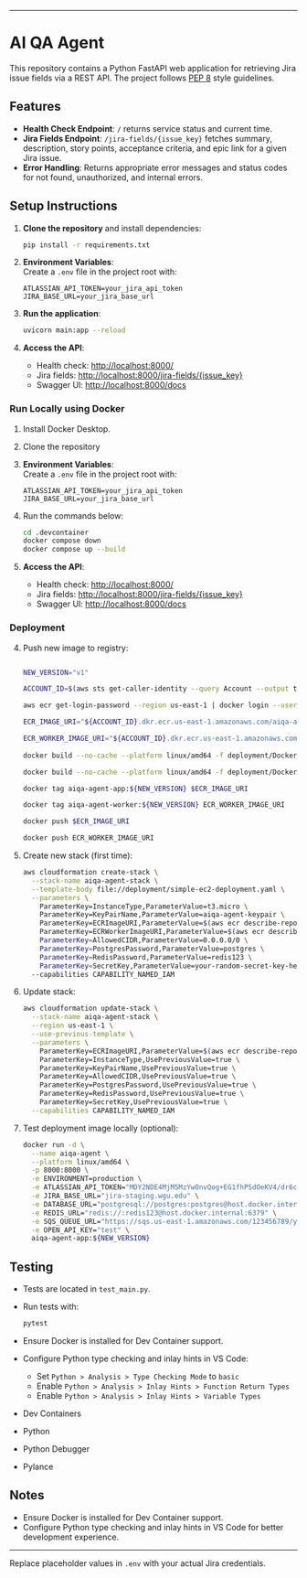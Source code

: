 
---

# AI QA Agent

This repository contains a Python FastAPI web application for retrieving Jira issue fields via a REST API. The project follows [PEP 8](https://peps.python.org/pep-0008/) style guidelines.

## Features

- **Health Check Endpoint**: `/` returns service status and current time.
- **Jira Fields Endpoint**: `/jira-fields/{issue_key}` fetches summary, description, story points, acceptance criteria, and epic link for a given Jira issue.
- **Error Handling**: Returns appropriate error messages and status codes for not found, unauthorized, and internal errors.

## Setup Instructions

1. **Clone the repository** and install dependencies:
    ```bash
    pip install -r requirements.txt
    ```

2. **Environment Variables**:  
   Create a `.env` file in the project root with:
    ```
    ATLASSIAN_API_TOKEN=your_jira_api_token
    JIRA_BASE_URL=your_jira_base_url
    ```

3. **Run the application**:
    ```bash
    uvicorn main:app --reload
    ```

4. **Access the API**:
    - Health check: [http://localhost:8000/](http://localhost:8000/)
    - Jira fields: [http://localhost:8000/jira-fields/{issue_key}](http://localhost:8000/jira-fields/{issue_key})
    - Swagger UI: [http://localhost:8000/docs](http://localhost:8000/docs)


### Run Locally using Docker

1. Install Docker Desktop.

2. Clone the repository

3. **Environment Variables**:  
   Create a `.env` file in the project root with:
    ```
    ATLASSIAN_API_TOKEN=your_jira_api_token
    JIRA_BASE_URL=your_jira_base_url
    ```

4. Run the commands below:
    ```bash
    cd .devcontainer
    docker compose down
    docker compose up --build
    ```

5. **Access the API**:
    - Health check: [http://localhost:8000/](http://localhost:8000/)
    - Jira fields: [http://localhost:8000/jira-fields/{issue_key}](http://localhost:8000/jira-fields/{issue_key})
    - Swagger UI: [http://localhost:8000/docs](http://localhost:8000/docs)


### Deployment

4. Push new image to registry:
    ```bash
   
    NEW_VERSION="v1"
   
    ACCOUNT_ID=$(aws sts get-caller-identity --query Account --output text --region us-east-1)
    
    aws ecr get-login-password --region us-east-1 | docker login --username AWS --password-stdin ${ACCOUNT_ID}.dkr.ecr.us-east-1.amazonaws.com
 
    ECR_IMAGE_URI="${ACCOUNT_ID}.dkr.ecr.us-east-1.amazonaws.com/aiqa-agent-app:${NEW_VERSION}"
   
    ECR_WORKER_IMAGE_URI="${ACCOUNT_ID}.dkr.ecr.us-east-1.amazonaws.com/aiqa-agent-worker:${NEW_VERSION}"
      
    docker build --no-cache --platform linux/amd64 -f deployment/Dockerfile.production -t aiqa-agent-app:${NEW_VERSION} .

    docker build --no-cache --platform linux/amd64 -f deployment/Dockerfile.worker -t aiqa-agent-worker:${NEW_VERSION} .
   
    docker tag aiqa-agent-app:${NEW_VERSION} $ECR_IMAGE_URI
   
    docker tag aiqa-agent-worker:${NEW_VERSION} ECR_WORKER_IMAGE_URI
   
    docker push $ECR_IMAGE_URI
   
    docker push ECR_WORKER_IMAGE_URI
    ```

5. Create new stack (first time):
    ```bash
    aws cloudformation create-stack \
      --stack-name aiqa-agent-stack \
      --template-body file://deployment/simple-ec2-deployment.yaml \
      --parameters \
        ParameterKey=InstanceType,ParameterValue=t3.micro \
        ParameterKey=KeyPairName,ParameterValue=aiqa-agent-keypair \
        ParameterKey=ECRImageURI,ParameterValue=$(aws ecr describe-repositories --repository-name aiqa-agent-app --query 'repositories[0].repositoryUri' --output text):${NEW_VERSION} \
        ParameterKey=ECRWorkerImageURI,ParameterValue=$(aws ecr describe-repositories --repository-name aiqa-agent-worker --query 'repositories[0].repositoryUri' --output text):${NEW_VERSION} \   
        ParameterKey=AllowedCIDR,ParameterValue=0.0.0.0/0 \
        ParameterKey=PostgresPassword,ParameterValue=postgres \
        ParameterKey=RedisPassword,ParameterValue=redis123 \
        ParameterKey=SecretKey,ParameterValue=your-random-secret-key-here \
      --capabilities CAPABILITY_NAMED_IAM

    ```

6. Update stack:
    ```bash
    aws cloudformation update-stack \
      --stack-name aiqa-agent-stack \
      --region us-east-1 \
      --use-previous-template \
      --parameters \
        ParameterKey=ECRImageURI,ParameterValue=$(aws ecr describe-repositories --repository-name aiqa-agent-app --query 'repositories[0].repositoryUri' --output text):${NEW_VERSION} \
        ParameterKey=InstanceType,UsePreviousValue=true \
        ParameterKey=KeyPairName,UsePreviousValue=true \
        ParameterKey=AllowedCIDR,UsePreviousValue=true \
        ParameterKey=PostgresPassword,UsePreviousValue=true \
        ParameterKey=RedisPassword,UsePreviousValue=true \
        ParameterKey=SecretKey,UsePreviousValue=true \
      --capabilities CAPABILITY_NAMED_IAM
    ```

7. Test deployment image locally (optional):
    ```bash
    docker run -d \
      --name aiqa-agent \
      --platform linux/amd64 \
      -p 8000:8000 \
      -e ENVIRONMENT=production \
      -e ATLASSIAN_API_TOKEN="MDY2NDE4MjM5MzYwOnvQog+EG1fhPSdOeKV4/dr6cDKR" \
      -e JIRA_BASE_URL="jira-staging.wgu.edu" \
      -e DATABASE_URL="postgresql://postgres:postgres@host.docker.internal:5432/aiqa_agent" \
      -e REDIS_URL="redis://:redis123@host.docker.internal:6379" \
      -e SQS_QUEUE_URL="https://sqs.us-east-1.amazonaws.com/123456789/your-queue" \
      -e OPEN_API_KEY="test" \
      aiqa-agent-app:${NEW_VERSION}
    ```
## Testing

- Tests are located in `test_main.py`.
- Run tests with:
    ```bash
    pytest
    ```

- Ensure Docker is installed for Dev Container support.
- Configure Python type checking and inlay hints in VS Code:
  - Set `Python > Analysis > Type Checking Mode` to `basic`
  - Enable `Python > Analysis > Inlay Hints > Function Return Types`
  - Enable `Python > Analysis > Inlay Hints > Variable Types`
- Dev Containers
- Python
- Python Debugger
- Pylance

## Notes

- Ensure Docker is installed for Dev Container support.
- Configure Python type checking and inlay hints in VS Code for better development experience.

---

Replace placeholder values in `.env` with your actual Jira credentials.